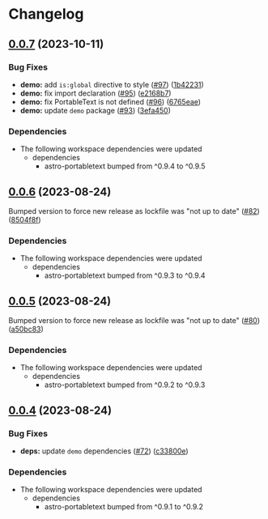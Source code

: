 # Changelog

## [0.0.7](https://github.com/theisel/astro-portabletext/compare/demo@0.0.6...demo@0.0.7) (2023-10-11)


### Bug Fixes

* **demo:** add `is:global` directive to style ([#97](https://github.com/theisel/astro-portabletext/issues/97)) ([1b42231](https://github.com/theisel/astro-portabletext/commit/1b422312a11cad3542be0c520cbcc9ec534ed80e))
* **demo:** fix import declaration ([#95](https://github.com/theisel/astro-portabletext/issues/95)) ([e2168b7](https://github.com/theisel/astro-portabletext/commit/e2168b7399d1366c36c2a9d193e04cee694b5f97))
* **demo:** fix PortableText is not defined ([#96](https://github.com/theisel/astro-portabletext/issues/96)) ([6765eae](https://github.com/theisel/astro-portabletext/commit/6765eaec24f7f0fc887bb1075869fafe5464a6f1))
* **demo:** update `demo` package ([#93](https://github.com/theisel/astro-portabletext/issues/93)) ([3efa450](https://github.com/theisel/astro-portabletext/commit/3efa450c86681a504765af75910a550fc4dd66d6))


### Dependencies

* The following workspace dependencies were updated
  * dependencies
    * astro-portabletext bumped from ^0.9.4 to ^0.9.5

## [0.0.6](https://github.com/theisel/astro-portabletext/compare/demo@0.0.5...demo@0.0.6) (2023-08-24)

Bumped version to force new release as lockfile was "not up to date" ([#82](https://github.com/theisel/astro-portabletext/issues/82)) ([8504f8f](https://github.com/theisel/astro-portabletext/commit/8504f8fcd19a77518975acbce1ae4b848f503e59))

### Dependencies

- The following workspace dependencies were updated
  - dependencies
    - astro-portabletext bumped from ^0.9.3 to ^0.9.4

## [0.0.5](https://github.com/theisel/astro-portabletext/compare/demo@0.0.4...demo@0.0.5) (2023-08-24)

Bumped version to force new release as lockfile was "not up to date" ([#80](https://github.com/theisel/astro-portabletext/issues/80)) ([a50bc83](https://github.com/theisel/astro-portabletext/commit/a50bc8391ae656bb202d72da17d0830e11c3c480))

### Dependencies

- The following workspace dependencies were updated
  - dependencies
    - astro-portabletext bumped from ^0.9.2 to ^0.9.3

## [0.0.4](https://github.com/theisel/astro-portabletext/compare/demo-v0.0.3...demo@0.0.4) (2023-08-24)

### Bug Fixes

- **deps:** update `demo` dependencies ([#72](https://github.com/theisel/astro-portabletext/issues/72)) ([c33800e](https://github.com/theisel/astro-portabletext/commit/c33800eb098379ae9766783eee0bda8b8b19f1a0))

### Dependencies

- The following workspace dependencies were updated
  - dependencies
    - astro-portabletext bumped from ^0.9.1 to ^0.9.2

